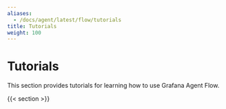```yaml
---
aliases:
  - /docs/agent/latest/flow/tutorials
title: Tutorials
weight: 100
---
```


# Tutorials

This section provides tutorials for learning how to use Grafana Agent Flow. 

{{< section >}}
